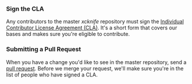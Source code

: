 ### Sign the CLA

Any contributors to the master *xcknife* repository must sign the
[Individual Contributor License Agreement (CLA)]. It's a short form that covers
our bases and makes sure you're eligible to contribute.

### Submitting a Pull Request

When you have a change you'd like to see in the master repository, send a
[pull request]. Before we merge your request, we'll make sure you're in the list
of people who have signed a CLA.

[Individual Contributor License Agreement (CLA)]: https://spreadsheets.google.com/spreadsheet/viewform?formkey=dDViT2xzUHAwRkI3X3k5Z0lQM091OGc6MQ&ndplr=1
[pull request]: https://github.com/square/xcknife/pulls

